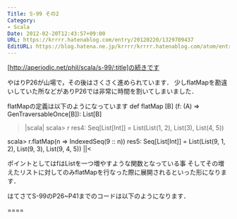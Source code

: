 ```yaml
---
Title: S-99 その2
Category:
- Scala
Date: 2012-02-20T12:43:57+09:00
URL: https://krrrr.hatenablog.com/entry/20120220/1329709437
EditURL: https://blog.hatena.ne.jp/krrrr/krrrr.hatenablog.com/atom/entry/11696248318756262989
---
```


[http://aperiodic.net/phil/scala/s-99/:title]の続きです

やはりP26が山場で，その後はさくさく進められています．
少しflatMapを勘違いしていた所などがありP26では非常に時間を割いてしまいました．

flatMapの定義は以下のようになっています
def flatMap [B] (f: (A) ⇒ GenTraversableOnce[B]): List[B]

>|scala|
scala> r
res4: Seq[List[Int]] = List(List(1, 2), List(3), List(4, 5))

scala> r.flatMap(n => IndexedSeq(9 :: n))
res5: Seq[List[Int]] = List(List(9, 1, 2), List(9, 3), List(9, 4, 5))
||<

ポイントとしてはfはListを一つ増やすような関数となっている事
そしてその増えたリストに対してのみflatMapを行なった際に展開されるといった形になります．

はてさてS-99のP26~P41までのコードは以下のようになります．

====

<script src="https://gist.github.com/1867025.js"> </script>

<script src="https://gist.github.com/1867633.js"> </script>
